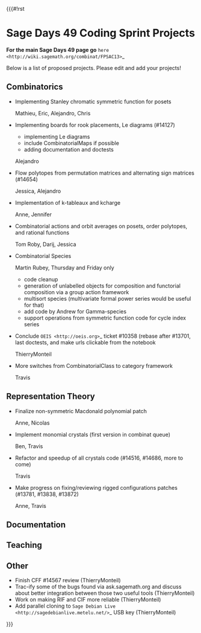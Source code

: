 {{{#!rst

Sage Days 49 Coding Sprint Projects
===================================

**For the main Sage Days 49 page go** `here <http://wiki.sagemath.org/combinat/FPSAC13>`_

Below is a list of proposed projects. Please edit and add your projects!

Combinatorics
-------------

* Implementing Stanley chromatic symmetric function for posets

  Mathieu, Eric, Alejandro, Chris

* Implementing boards for rook placements, Le diagrams (#14127)
  
  * implementing Le diagrams
  * include CombinatorialMaps if possible
  * adding documentation and doctests
    
  Alejandro

* Flow polytopes from permutation matrices and alternating sign matrices (#14654)

  Jessica, Alejandro

* Implementation of k-tableaux and kcharge

  Anne, Jennifer

* Combinatorial actions and orbit averages on posets, order polytopes, and rational functions

  Tom Roby, Darij, Jessica

* Combinatorial Species 

  Martin Rubey, Thursday and Friday only

  * code cleanup
  * generation of unlabelled objects for composition and functorial composition via a group action framework
  * multisort species (multivariate formal power series would be useful for that)
  * add code by Andrew for Gamma-species
  * support operations from symmetric function code for cycle index series

* Conclude `OEIS <http://oeis.org>`_ ticket #10358 (rebase after #13701, last doctests, and make urls clickable from the notebook

  ThierryMonteil

* More switches from CombinatorialClass to category framework

  Travis

Representation Theory
---------------------

* Finalize non-symmetric Macdonald polynomial patch

  Anne, Nicolas

* Implement monomial crystals (first version in combinat queue)

  Ben, Travis

* Refactor and speedup of all crystals code (#14516, #14686, more to come)

  Travis

* Make progress on fixing/reviewing rigged configurations patches (#13781, #13838, #13872)

  Anne, Travis

Documentation
-------------

Teaching
--------

Other
-----

* Finish CFF #14567 review (ThierryMonteil)
* Trac-ify some of the bugs found via ask.sagemath.org and discuss about better integration between those two useful tools (ThierryMonteil)
* Work on making RIF and CIF more reliable (ThierryMonteil)
* Add parallel cloning to `Sage Debian Live <http://sagedebianlive.metelu.net/>`_ USB key (ThierryMonteil)

}}}
